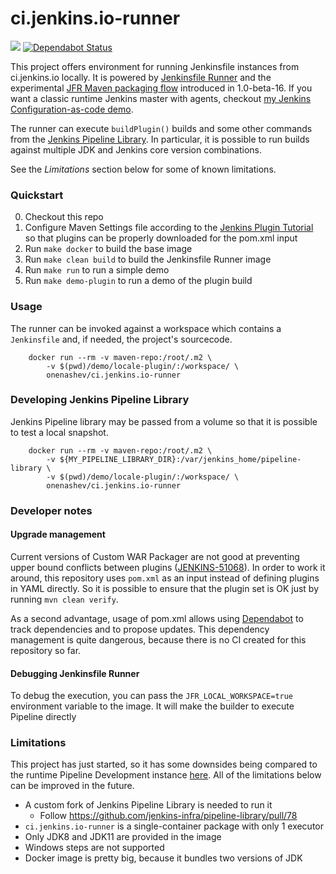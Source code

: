 ci.jenkins.io-runner
===

[![](https://images.microbadger.com/badges/image/onenashev/ci.jenkins.io-runner.svg)](https://microbadger.com/images/onenashev/ci.jenkins.io-runner "Get your own image badge on microbadger.com")
[![Dependabot Status](https://api.dependabot.com/badges/status?host=github&repo=jenkinsci/ci.jenkins.io-runner)](https://dependabot.com)

This project offers environment for running Jenkinsfile instances from ci.jenkins.io locally.
It is powered by [Jenkinsfile Runner](https://github.com/jenkinsci/jenkinsfile-runner) and the experimental [JFR Maven packaging flow](https://github.com/jenkinsci/jenkinsfile-runner/tree/master/packaging-parent-pom) introduced in 1.0-beta-16.
If you want a classic runtime Jenkins master with agents, 
checkout [my Jenkins Configuration-as-code demo](https://github.com/oleg-nenashev/demo-jenkins-config-as-code).

The runner can execute `buildPlugin()` builds and some other commands from
the [Jenkins Pipeline Library](https://github.com/jenkins-infra/pipeline-library).
In particular, it is possible to run builds against multiple JDK and Jenkins core version combinations.

See the _Limitations_ section below for some of known limitations.

### Quickstart

0. Checkout this repo
1. Configure Maven Settings file according to the [Jenkins Plugin Tutorial](https://wiki.jenkins.io/display/JENKINS/Plugin+tutorial) so that plugins can be properly downloaded for the pom.xml input
2. Run `make docker` to build the base image
3. Run `make clean build` to build the Jenkinsfile Runner image
4. Run `make run` to run a simple demo
5. Run `make demo-plugin` to run a demo of the plugin build

### Usage

The runner can be invoked against a workspace which contains a `Jenkinsfile`
and, if needed, the project's sourcecode.

```
	docker run --rm -v maven-repo:/root/.m2 \
	    -v $(pwd)/demo/locale-plugin/:/workspace/ \
	    onenashev/ci.jenkins.io-runner
```

### Developing Jenkins Pipeline Library

Jenkins Pipeline library may be passed from a volume so that it is possible to test a local snapshot.

```
	docker run --rm -v maven-repo:/root/.m2 \
	    -v ${MY_PIPELINE_LIBRARY_DIR}:/var/jenkins_home/pipeline-library \
	    -v $(pwd)/demo/locale-plugin/:/workspace/ \
	    onenashev/ci.jenkins.io-runner
```

### Developer notes

#### Upgrade management

Current versions of Custom WAR Packager are not good at preventing 
upper bound conflicts between plugins ([JENKINS-51068](https://issues.jenkins-ci.org/browse/JENKINS-51068)).
In order to work it around, this repository uses `pom.xml` as an input instead of defining plugins in YAML directly.
So it is possible to ensure that the plugin set is OK just by running `mvn clean verify`.

As a second advantage,
usage of pom.xml allows using [Dependabot](https://dependabot.com/) to track dependencies and to propose updates.
This dependency management is quite dangerous, because there is no CI created for this repository so far.

#### Debugging Jenkinsfile Runner

To debug the execution, you can pass the `JFR_LOCAL_WORKSPACE=true` environment variable to the image.
It will make the builder to execute Pipeline directly 

### Limitations

This project has just started, so it has some downsides being compared 
to the runtime Pipeline Development instance [here](https://github.com/oleg-nenashev/demo-jenkins-config-as-code).
All of the limitations below can be improved in the future.

* A custom fork of Jenkins Pipeline Library is needed to run it
  * Follow https://github.com/jenkins-infra/pipeline-library/pull/78
* `ci.jenkins.io-runner` is a single-container package with only 1 executor
* Only JDK8 and JDK11 are provided in the image
* Windows steps are not supported
* Docker image is pretty big, because it bundles two versions of JDK

